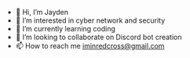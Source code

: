 - 👋 Hi, I’m Jayden
- 👀 I’m interested in cyber network and security
- 🌱 I’m currently learning coding
- 💞️ I’m looking to collaborate on Discord bot creation 
- 📫 How to reach me iminredcross@gmail.com

<!---
fgfghfgvbc/fgfghfgvbc is a ✨ special ✨ repository because its `README.md` (this file) appears on your GitHub profile.
You can click the Preview link to take a look at your changes.
--->
